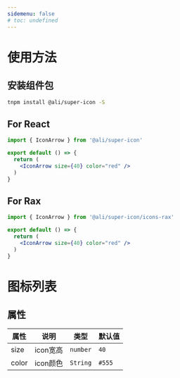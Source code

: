 ```yaml
---
sidemenu: false
# toc: undefined
---
```



# 使用方法
## 安装组件包

```bash
tnpm install @ali/super-icon -S
```

## For React
```jsx 
import { IconArrow } from '@ali/super-icon'

export default () => {
  return (
    <IconArrow size={40} color="red" />
  )
}
```

## For Rax
```jsx 
import { IconArrow } from '@ali/super-icon/icons-rax'

export default () => {
  return (
    <IconArrow size={40} color="red" />
  )
}
```


# 图标列表

<code src="./index.tsx"  inline></code>






## 属性

| 属性        | 说明                                | 类型                                                             | 默认值   |
| ----------- | ----------------------------------------------------------- | ----------------- | -------- |
| size       | icon宽高 |     `number`                                           | `40`        |
| color      | icon颜色 |   `String`     |     `#555`    |